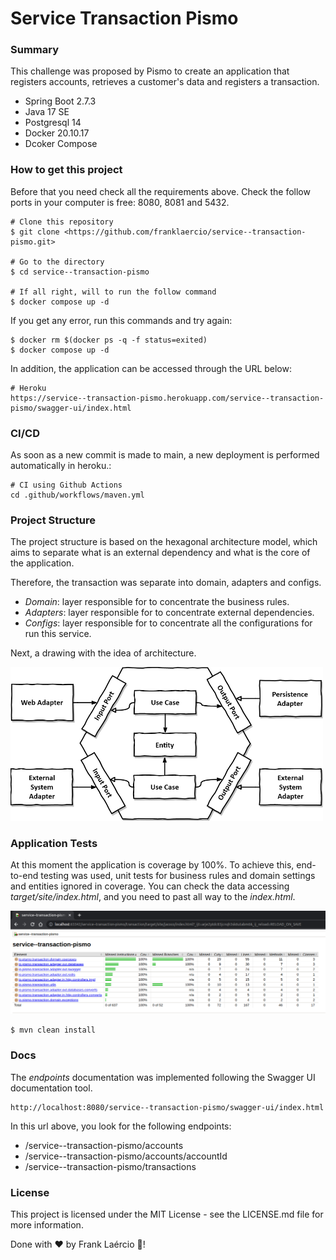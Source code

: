 # Service Transaction Pismo

### Summary

This challenge was proposed by Pismo to create an application that registers accounts, retrieves a
customer's data and registers a transaction.

- Spring Boot 2.7.3
- Java 17 SE
- Postgresql 14
- Docker 20.10.17
- Dcoker Compose

### How to get this project

Before that you need check all the requirements above.
Check the follow ports in your computer is free: 8080, 8081 and 5432.

```shell
# Clone this repository
$ git clone <https://github.com/franklaercio/service--transaction-pismo.git>

# Go to the directory
$ cd service--transaction-pismo

# If all right, will to run the follow command
$ docker compose up -d

```

If you get any error, run this commands and try again:

```shell
$ docker rm $(docker ps -q -f status=exited)
$ docker compose up -d
```

In addition, the application can be accessed through the URL below:

```
# Heroku
https://service--transaction-pismo.herokuapp.com/service--transaction-pismo/swagger-ui/index.html
```

### CI/CD

As soon as a new commit is made to main, a new deployment is performed automatically in heroku.:

```
# CI using Github Actions
cd .github/workflows/maven.yml
```

### Project Structure

The project structure is based on the hexagonal architecture model, which aims to separate what is
an external dependency and what is the core of the application.

Therefore, the transaction was separate into domain, adapters and configs.

- *Domain*: layer responsible for to concentrate the business rules.
- *Adapters*: layer responsible for to concentrate external dependencies.
- *Configs*: layer responsible for to concentrate all the configurations for run this service.

Next, a drawing with the idea of architecture.

<p>
   <img alt="hexagonal" width="500" src="assets/hexagonal.png" />
<p>

### Application Tests

At this moment the application is coverage by 100%. To achieve this, end-to-end testing was used,
unit tests for business rules and domain settings and entities ignored in coverage. You can check
the data accessing *target/site/index.html*, and you need to past all way to the *index.html*.

<p>
   <img alt="coverage" src="assets/jacoco.png" />
<p>

```shell
$ mvn clean install
```

### Docs

The *endpoints* documentation was implemented following the Swagger UI documentation tool.

```
http://localhost:8080/service--transaction-pismo/swagger-ui/index.html
```

In this url above, you look for the following endpoints:

- /service--transaction-pismo/accounts
- /service--transaction-pismo/accounts/accountId
- /service--transaction-pismo/transactions

### License

This project is licensed under the MIT License - see the LICENSE.md file for more information.

Done with :hearts: by Frank Laércio :wave:!
